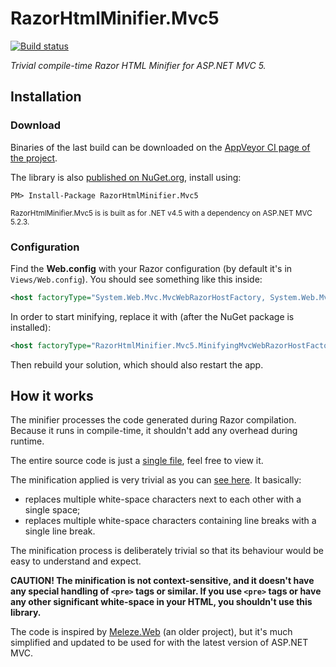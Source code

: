 RazorHtmlMinifier.Mvc5
======================

[![Build status](https://ci.appveyor.com/api/projects/status/ii20k891o3t38q9k?svg=true)](https://ci.appveyor.com/project/tompazourek/razorhtmlminifier-mvc5)

*Trivial compile-time Razor HTML Minifier for ASP.NET MVC 5.*

Installation
------------

### Download

Binaries of the last build can be downloaded on the [AppVeyor CI page of the project](https://ci.appveyor.com/project/tompazourek/razorhtmlminifier-mvc5/build/artifacts).

The library is also [published on NuGet.org](https://www.nuget.org/packages/RazorHtmlMinifier.Mvc5/), install using:

```
PM> Install-Package RazorHtmlMinifier.Mvc5
```

<sup>RazorHtmlMinifier.Mvc5 is is built as for .NET v4.5 with a dependency on ASP.NET MVC 5.2.3.</sup>

### Configuration

Find the **Web.config** with your Razor configuration (by default it's in `Views/Web.config`). You should see something like this inside:

```xml
<host factoryType="System.Web.Mvc.MvcWebRazorHostFactory, System.Web.Mvc, Version=5.2.3.0, Culture=neutral, PublicKeyToken=31BF3856AD364E35" />
```

In order to start minifying, replace it with (after the NuGet package is installed):

```xml
<host factoryType="RazorHtmlMinifier.Mvc5.MinifyingMvcWebRazorHostFactory, RazorHtmlMinifier.Mvc5, Version=1.0.0.0, Culture=neutral, PublicKeyToken=null" />
```

Then rebuild your solution, which should also restart the app.


How it works
------------

The minifier processes the code generated during Razor compilation. Because it runs in compile-time, it shouldn't add any overhead during runtime.

The entire source code is just a [single file](https://github.com/tompazourek/RazorHtmlMinifier.Mvc5/blob/master/src/RazorHtmlMinifier.Mvc5/MinifyingMvcWebRazorHostFactory.cs), feel free to view it.

The minification applied is very trivial as you can [see here](https://github.com/tompazourek/RazorHtmlMinifier.Mvc5/blob/master/src/RazorHtmlMinifier.Mvc5/MinifyingMvcWebRazorHostFactory.cs#L47-L55). It basically:

- replaces multiple white-space characters next to each other with a single space;
- replaces multiple white-space characters containing line breaks with a single line break.

The minification process is deliberately trivial so that its behaviour would be easy to understand and expect.

**CAUTION! The minification is not context-sensitive, and it doesn't have any special handling of `<pre>` tags or similar. If you use `<pre>` tags or have any other significant white-space in your HTML, you shouldn't use this library.**

The code is inspired by [Meleze.Web](https://github.com/meleze/Meleze.Web) (an older project), but it's much simplified and updated to be used for with the latest version of ASP.NET MVC.